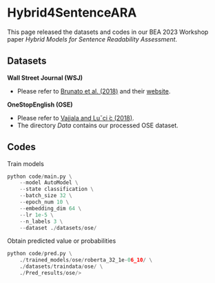 # Hybrid4SentenceARA
This page released the datasets and codes in our BEA 2023 Workshop paper *Hybrid Models for Sentence Readability Assessment*.

## Datasets
**Wall Street Journal (WSJ)**

- Please refer to [Brunato et al. (2018)](https://aclanthology.org/D18-1289.pdf) and their [website](http://www.italianlp.it/resources/). 

**OneStopEnglish (OSE)**
- Please refer to [Vajjala and Luˇci ́c (2018)](https://aclanthology.org/W18-0535.pdf).
- The directory *Data* contains our processed OSE dataset.

## Codes
Train models
```python
python code/main.py \
    --model AutoModel \
    --state classification \
    --batch_size 32 \
    --epoch_num 10 \
    --embedding_dim 64 \
    --lr 1e-5 \
    --n_labels 3 \
    --dataset ./datasets/ose/ 
```

Obtain predicted value or probabilities
```python
python code/pred.py \
    ./trained_models/ose/roberta_32_1e-06_10/ \
    ./datasets/traindata/ose/ \
    ./Pred_results/ose/>
```